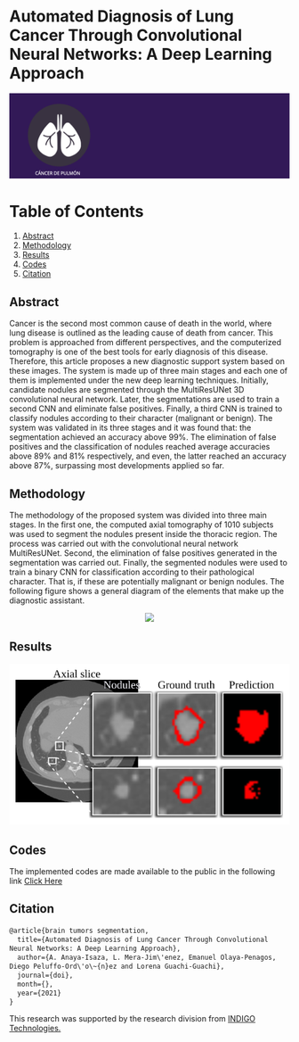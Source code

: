 # Automated Diagnosis of Lung Cancer Through Convolutional Neural Networks: A Deep Learning Approach

<p align="center">
  <img src="https://raw.githubusercontent.com/Qsinap/Diagnosis-of-Lung-Cancer---CNN/6cd67aac2e28acf969673fd34181d386742fa14e/Figures/IconLung.svg">
</p>

# Table of Contents
1. [Abstract](#abstract)
2. [Methodology](#methodology)
3. [Results](#results)
4. [Codes](#codes)
5. [Citation](#citation)

## Abstract

Cancer is the second most common cause of death in the world, where lung disease is outlined as the leading cause of death from cancer. This problem is approached from different perspectives, and the computerized tomography is one of the best tools for early diagnosis of this disease. Therefore, this article proposes a new diagnostic support system based on these images. The system is made up of three main stages and each one of them is implemented under the new deep learning techniques. Initially, candidate nodules are segmented through the MultiResUNet 3D convolutional neural network. Later, the segmentations are used to train a second CNN and eliminate false positives. Finally, a third CNN is trained to classify nodules according to their character (malignant or benign). The system was validated in its three stages and it was found that: the segmentation achieved an accuracy above 99%. The elimination of false positives and the classification of nodules reached average accuracies above 89% and 81% respectively, and even, the latter reached an accuracy above 87%, surpassing most developments applied so far.



## Methodology

The methodology of the proposed system was divided into three main stages. In the first one, the computed axial tomography of 1010 subjects was used to segment the nodules present inside the thoracic region. The process was carried out with the convolutional neural network MultiResUNet. Second, the elimination of false positives generated in the segmentation was carried out. Finally, the segmented nodules were used to train a binary CNN for classification according to their pathological character. That is, if these are potentially malignant or benign nodules. The following figure shows a general diagram of the elements that make up the diagnostic assistant.

<p align="center">
  <img src="https://raw.githubusercontent.com/Qsinap/Diagnosis-of-Lung-Cancer---CNN/f4fa72c5f6c8b58452a6257e3bfb990e0bb44d32/Figures/Figure%205.svg">
</p>

## Results

<p align="center">
  <img src="https://raw.githubusercontent.com/Qsinap/Diagnosis-of-Lung-Cancer---CNN/601be672ebb43c533e3982f61cfed99daa4b553a/Figures/Figure%207a.svg">
</p>

## Codes
The implemented codes are made available to the public in the following link [Click Here](https://github.com/Qsinap/Diagnosis-of-Lung-Cancer---CNN/tree/main/Codes)

## Citation

```
@article{brain tumors segmentation,
  title={Automated Diagnosis of Lung Cancer Through Convolutional Neural Networks: A Deep Learning Approach},
  author={A. Anaya-Isaza, L. Mera-Jim\'enez, Emanuel Olaya-Penagos, Diego Peluffo-Ord\'o\~{n}ez and Lorena Guachi-Guachi},
  journal={doi},
  month={},
  year={2021}
}
```
This research was supported by the research division from [INDIGO Technologies.](https://indigo.tech/)


